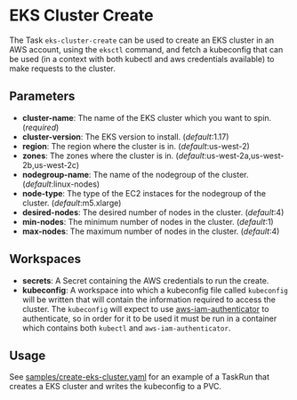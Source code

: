 # EKS Cluster Create

The Task `eks-cluster-create` can be used to create an EKS cluster in an AWS account, using the `eksctl` command,
and fetch a kubeconfig that can be used (in a context with both kubectl and aws credentials available) to make 
requests to the cluster.

## Parameters

* **cluster-name**: The name of the EKS cluster which you want to spin. (_required_)
* **cluster-version**: The EKS version to install. (_default_:1.17)
* **region**: The region where the cluster is in. (_default_:us-west-2)
* **zones**: The zones where the cluster is in. (_default_:us-west-2a,us-west-2b,us-west-2c)
* **nodegroup-name**: The name of the nodegroup of the cluster. (_default_:linux-nodes)
* **node-type**: The type of the EC2 instaces for the nodegroup of the cluster. (_default_:m5.xlarge)
* **desired-nodes**: The desired number of nodes in the cluster. (_default_:4)
* **min-nodes**: The minimum number of nodes in the cluster. (_default_:1)
* **max-nodes**: The maximum number of nodes in the cluster. (_default_:4)

## Workspaces

* **secrets**: A Secret containing the AWS credentials to run the create.
* **kubeconfig**: A workspace into which a kubeconfig file called `kubeconfig` will be written that will contain the information required to access the cluster. The `kubeconfig` will expect to use [aws-iam-authenticator](https://github.com/kubernetes-sigs/aws-iam-authenticator/) to authenticate, so in order for it to be used it must be run in a container which contains both `kubectl` and `aws-iam-authenticator`.

## Usage

See [samples/create-eks-cluster.yaml](https://github.com/tektoncd/catalog/tree/main/task/eks-cluster-create/0.1/samples/create-eks-cluster.yaml) for an example of a TaskRun that creates a EKS cluster and writes the kubeconfig to a PVC.

